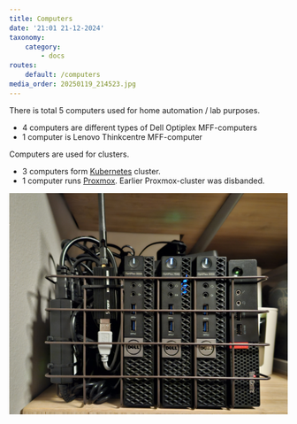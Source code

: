 ```yaml
---
title: Computers
date: '21:01 21-12-2024'
taxonomy:
    category:
        - docs
routes:
    default: /computers
media_order: 20250119_214523.jpg
---
```


There is total 5 computers used for home automation / lab purposes.

* 4 computers are different types of Dell Optiplex MFF-computers
* 1 computer is Lenovo Thinkcentre MFF-computer

Computers are used for clusters.

* 3 computers form [Kubernetes](/kubernetes) cluster.
* 1 computer runs [Proxmox](/proxmox). Earlier Proxmox-cluster was disbanded.



![Some computers](20250119_214523.jpg?lightbox=1280&resize=500 "My server rack :)")